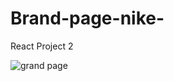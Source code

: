 # Brand-page-nike-
React Project 2

![grand page](https://github.com/user-attachments/assets/30688526-ec4c-4bea-8b72-b83fc1b7d2ca)
